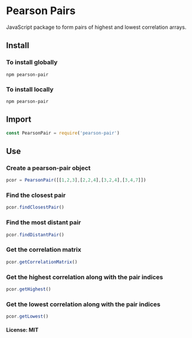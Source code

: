 # Pearson Pairs
JavaScript package to form pairs of highest and lowest correlation arrays.

## Install

### To install globally
```
npm pearson-pair
```
### To install locally
```
npm pearson-pair
```

## Import

```JavaScript
const PearsonPair = require('pearson-pair')
```

## Use

### Create a pearson-pair object

```JavaScript
pcor = PearsonPair([[1,2,3],[2,2,4],[3,2,4],[3,4,7]])
```

### Find the closest pair

```JavaScript
pcor.findClosestPair()
```

### Find the most distant pair

```JavaScript
pcor.findDistantPair()
```

### Get the correlation matrix
```JavaScript
pcor.getCorrelationMatrix()
```
### Get the highest correlation along with the pair indices
```JavaScript
pcor.getHighest()
```

### Get the lowest correlation along with the pair indices
```JavaScript
pcor.getLowest()
```

#### License: MIT
